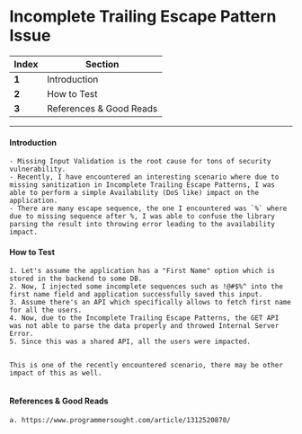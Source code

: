 # Incomplete Trailing Escape Pattern Issue
Index | Section
--- | ---
**1** | Introduction
**2** | How to Test
**3** | References & Good Reads

___


#### Introduction
```
- Missing Input Validation is the root cause for tons of security vulnerability.
- Recently, I have encountered an interesting scenario where due to missing sanitization in Incomplete Trailing Escape Patterns, I was able to perform a simple Availability (DoS like) impact on the application. 
- There are many escape sequence, the one I encountered was `%` where due to missing sequence after %, I was able to confuse the library parsing the result into throwing error leading to the availability impact. 

```

#### How to Test
```
1. Let's assume the application has a "First Name" option which is stored in the backend to some DB.
2. Now, I injected some incomplete sequences such as !@#$%^ into the first name field and application successfully saved this input.
3. Assume there's an API which specifically allows to fetch first name for all the users.
4. Now, due to the Incomplete Trailing Escape Patterns, the GET API was not able to parse the data properly and throwed Internal Server Error.
5. Since this was a shared API, all the users were impacted. 


This is one of the recently encountered scenario, there may be other impact of this as well. 


```


#### References & Good Reads 

```
a. https://www.programmersought.com/article/1312520870/

```
